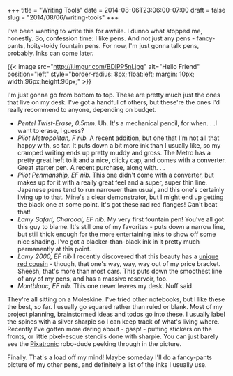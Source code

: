 +++
title = "Writing Tools"
date = 2014-08-06T23:06:00-07:00
draft = false
slug = "2014/08/06/writing-tools"
+++

I've been wanting to write this for awhile.  I dunno what stopped me, honestly.  So, confession time: I like pens.  And not just any pens - fancy-pants, hoity-toidy fountain pens.  For now, I'm just gonna talk pens, probably.  Inks can come later.

{{< image src="http://i.imgur.com/BDlPP5nl.jpg" alt="Hello Friend" position="left" style="border-radius: 8px; float:left; margin: 10px; width:96px;height:96px;" >}}
<!-- {-% img http://i.imgur.com/BDlPP5nl.jpg %} -->

I'm just gonna go from bottom to top.  These are pretty much just the ones that live on my desk.  I've got a handful of others, but these're the ones I'd really recommend to anyone, depending on budget.

 - *Pentel Twist-Erase, 0.5mm.*  Uh.  It's a mechanical pencil, for when. . .I want to erase, I guess?
 - *Pilot Metropolitan, F nib.*  A recent addition, but one that I'm not all that happy with, so far.  It puts down a bit more ink than I usually like, so my cramped writing ends up pretty muddy and gross.  The Metro has a pretty great heft to it and a nice, clicky cap, and comes with a converter.  Great starter pen.  A recent purchase, along with. . .
 - *Pilot Penmanship, EF nib.*   This one didn't come with a converter, but makes up for it with a really great feel and a super, super thin line.  Japanese pens tend to run narrower than usual, and this one's certainly living up to that.  Mine's a clear demonstrator, but I might end up getting the black one at some point.  It's got these rad red flanges!  Can't beat that!
 - *Lamy Safari, Charcoal, EF nib.* My very first fountain pen!  You've all got this guy to blame.  It's still one of my favorites - puts down a narrow line, but still thick enough for the more entertaining inks to show off some nice shading.  I've got a blacker-than-black ink in it pretty much permanently at this point.
 - *Lamy 2000, EF nib*  I recently discovered that this beauty has a [unique red cousin](http://www.sothebys.com/en/auctions/ecatalogue/2013/null-n09014/lot.8.html) - though, that one's way, way, way out of my price bracket.  Sheesh, that's more than most cars.  This puts down the smoothest line of any of my pens, and has a massive reservoir, too.
 - *Montblanc, EF nib.*  This one never leaves my desk.  Nuff said.

They're all sitting on a Moleskine.  I've tried other notebooks, but I like these the best, so far.  I usually go squared rather than ruled or blank.  Most of my project planning, brainstormed ideas and todos go into these.  I usually label the spines with a silver sharpie so I can keep track of what's living where.  Recently I've gotten more daring about - gasp! - putting stickers on the fronts, or little pixel-esque stencils done with sharpie.  You can just barely see the [Pixatronic](/pixatronic) robo-dude peeking through in the picture.

Finally.  That's a load off my mind!  Maybe someday I'll do a fancy-pants picture of my other pens, and definitely a list of the inks I usually use.
